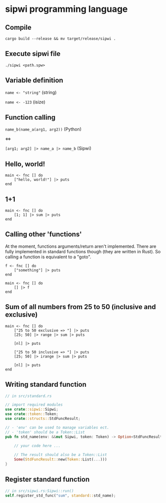 # sipwi programming language

## Compile

`cargo build --release && mv target/release/sipwi .`

## Execute sipwi file

`./sipwi <path.spw>`

## Variable definition

`name <- "string"` (string)

`name <- -123` (isize)

## Function calling

`name_b(name_a(arg1, arg2))` (Python)

<=>

`[arg1; arg2] |> name_a |> name_b` (Sipwi)

## Hello, world!

```
main <- fnc [] do
    ["hello, world!"] |> puts
end
```

## 1+1

```
main <- fnc [] do
    [1; 1] |> sum |> puts
end
```

## Calling other 'functions'

At the moment, functions arguments/return aren't implemented. There are fully implemented in standard functions though (they are written in Rust). So calling
a function is equivalent to a "goto".

```
f <- fnc [] do
    ["something"] |> puts
end

main <- fnc [] do
    [] |> f
end
```

## Sum of all numbers from 25 to 50 (inclusive and exclusive)

```
main <- fnc [] do
    ["25 to 50 exclusive => "] |> puts
    [25; 50] |> range |> sum |> puts
    
    [nl] |> puts

    ["25 to 50 inclusive => "] |> puts
    [25; 50] |> irange |> sum |> puts

    [nl] |> puts
end

```

## Writing standard function

```rust
// in src/standard.rs

// import required modules
use crate::sipwi::Sipwi;
use crate::token::Token;
use crate::structs::StdFuncResult;

// - 'env' can be used to manage variables ect.
// - 'token' should be a Token::List
pub fn std_name(env: &&mut Sipwi, token: Token) -> Option<StdFuncResult> {
 
    // your code here ...

    // The result should also be a Token::List
    Some(StdFuncResult::new(Token::List(...)))
}
```

## Register standard function

```rust
// in src/sipwi.rs:Sipwi::run()
self.register_std_func("sum", standard::std_name);
```